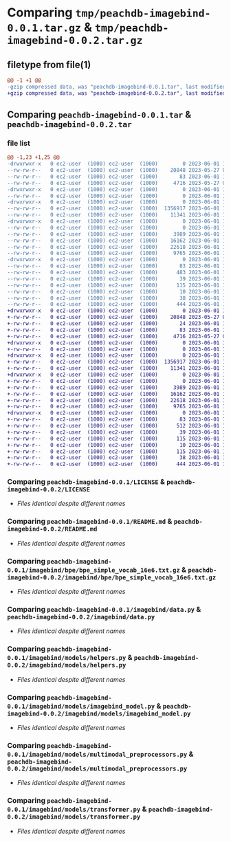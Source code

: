 # Comparing `tmp/peachdb-imagebind-0.0.1.tar.gz` & `tmp/peachdb-imagebind-0.0.2.tar.gz`

## filetype from file(1)

```diff
@@ -1 +1 @@
-gzip compressed data, was "peachdb-imagebind-0.0.1.tar", last modified: Thu Jun  1 14:30:05 2023, max compression
+gzip compressed data, was "peachdb-imagebind-0.0.2.tar", last modified: Thu Jun  1 14:33:27 2023, max compression
```

## Comparing `peachdb-imagebind-0.0.1.tar` & `peachdb-imagebind-0.0.2.tar`

### file list

```diff
@@ -1,23 +1,25 @@
-drwxrwxr-x   0 ec2-user  (1000) ec2-user  (1000)        0 2023-06-01 14:30:05.357674 peachdb-imagebind-0.0.1/
--rw-rw-r--   0 ec2-user  (1000) ec2-user  (1000)    20848 2023-05-27 00:15:35.000000 peachdb-imagebind-0.0.1/LICENSE
--rw-rw-r--   0 ec2-user  (1000) ec2-user  (1000)       83 2023-06-01 14:30:05.357674 peachdb-imagebind-0.0.1/PKG-INFO
--rw-rw-r--   0 ec2-user  (1000) ec2-user  (1000)     4716 2023-05-27 00:15:35.000000 peachdb-imagebind-0.0.1/README.md
-drwxrwxr-x   0 ec2-user  (1000) ec2-user  (1000)        0 2023-06-01 14:30:05.353674 peachdb-imagebind-0.0.1/imagebind/
--rw-rw-r--   0 ec2-user  (1000) ec2-user  (1000)        0 2023-06-01 14:14:54.000000 peachdb-imagebind-0.0.1/imagebind/__init__.py
-drwxrwxr-x   0 ec2-user  (1000) ec2-user  (1000)        0 2023-06-01 14:30:05.357674 peachdb-imagebind-0.0.1/imagebind/bpe/
--rw-rw-r--   0 ec2-user  (1000) ec2-user  (1000)  1356917 2023-06-01 14:14:54.000000 peachdb-imagebind-0.0.1/imagebind/bpe/bpe_simple_vocab_16e6.txt.gz
--rw-rw-r--   0 ec2-user  (1000) ec2-user  (1000)    11341 2023-06-01 14:20:53.000000 peachdb-imagebind-0.0.1/imagebind/data.py
-drwxrwxr-x   0 ec2-user  (1000) ec2-user  (1000)        0 2023-06-01 14:30:05.357674 peachdb-imagebind-0.0.1/imagebind/models/
--rw-rw-r--   0 ec2-user  (1000) ec2-user  (1000)        0 2023-06-01 14:14:54.000000 peachdb-imagebind-0.0.1/imagebind/models/__init__.py
--rw-rw-r--   0 ec2-user  (1000) ec2-user  (1000)     3989 2023-06-01 14:14:54.000000 peachdb-imagebind-0.0.1/imagebind/models/helpers.py
--rw-rw-r--   0 ec2-user  (1000) ec2-user  (1000)    16162 2023-06-01 14:14:54.000000 peachdb-imagebind-0.0.1/imagebind/models/imagebind_model.py
--rw-rw-r--   0 ec2-user  (1000) ec2-user  (1000)    22618 2023-06-01 14:14:54.000000 peachdb-imagebind-0.0.1/imagebind/models/multimodal_preprocessors.py
--rw-rw-r--   0 ec2-user  (1000) ec2-user  (1000)     9765 2023-06-01 14:14:54.000000 peachdb-imagebind-0.0.1/imagebind/models/transformer.py
-drwxrwxr-x   0 ec2-user  (1000) ec2-user  (1000)        0 2023-06-01 14:30:05.357674 peachdb-imagebind-0.0.1/peachdb_imagebind.egg-info/
--rw-rw-r--   0 ec2-user  (1000) ec2-user  (1000)       83 2023-06-01 14:30:05.000000 peachdb-imagebind-0.0.1/peachdb_imagebind.egg-info/PKG-INFO
--rw-rw-r--   0 ec2-user  (1000) ec2-user  (1000)      483 2023-06-01 14:30:05.000000 peachdb-imagebind-0.0.1/peachdb_imagebind.egg-info/SOURCES.txt
--rw-rw-r--   0 ec2-user  (1000) ec2-user  (1000)       39 2023-06-01 14:30:05.000000 peachdb-imagebind-0.0.1/peachdb_imagebind.egg-info/dependency_links.txt
--rw-rw-r--   0 ec2-user  (1000) ec2-user  (1000)      115 2023-06-01 14:30:05.000000 peachdb-imagebind-0.0.1/peachdb_imagebind.egg-info/requires.txt
--rw-rw-r--   0 ec2-user  (1000) ec2-user  (1000)       10 2023-06-01 14:30:05.000000 peachdb-imagebind-0.0.1/peachdb_imagebind.egg-info/top_level.txt
--rw-rw-r--   0 ec2-user  (1000) ec2-user  (1000)       38 2023-06-01 14:30:05.357674 peachdb-imagebind-0.0.1/setup.cfg
--rw-rw-r--   0 ec2-user  (1000) ec2-user  (1000)      444 2023-06-01 14:30:01.000000 peachdb-imagebind-0.0.1/setup.py
+drwxrwxr-x   0 ec2-user  (1000) ec2-user  (1000)        0 2023-06-01 14:33:27.693112 peachdb-imagebind-0.0.2/
+-rw-rw-r--   0 ec2-user  (1000) ec2-user  (1000)    20848 2023-05-27 00:15:35.000000 peachdb-imagebind-0.0.2/LICENSE
+-rw-rw-r--   0 ec2-user  (1000) ec2-user  (1000)       24 2023-06-01 14:33:15.000000 peachdb-imagebind-0.0.2/MANIFEST.in
+-rw-rw-r--   0 ec2-user  (1000) ec2-user  (1000)       83 2023-06-01 14:33:27.693112 peachdb-imagebind-0.0.2/PKG-INFO
+-rw-rw-r--   0 ec2-user  (1000) ec2-user  (1000)     4716 2023-05-27 00:15:35.000000 peachdb-imagebind-0.0.2/README.md
+drwxrwxr-x   0 ec2-user  (1000) ec2-user  (1000)        0 2023-06-01 14:33:27.689112 peachdb-imagebind-0.0.2/imagebind/
+-rw-rw-r--   0 ec2-user  (1000) ec2-user  (1000)        0 2023-06-01 14:14:54.000000 peachdb-imagebind-0.0.2/imagebind/__init__.py
+drwxrwxr-x   0 ec2-user  (1000) ec2-user  (1000)        0 2023-06-01 14:33:27.689112 peachdb-imagebind-0.0.2/imagebind/bpe/
+-rw-rw-r--   0 ec2-user  (1000) ec2-user  (1000)  1356917 2023-06-01 14:14:54.000000 peachdb-imagebind-0.0.2/imagebind/bpe/bpe_simple_vocab_16e6.txt.gz
+-rw-rw-r--   0 ec2-user  (1000) ec2-user  (1000)    11341 2023-06-01 14:20:53.000000 peachdb-imagebind-0.0.2/imagebind/data.py
+drwxrwxr-x   0 ec2-user  (1000) ec2-user  (1000)        0 2023-06-01 14:33:27.689112 peachdb-imagebind-0.0.2/imagebind/models/
+-rw-rw-r--   0 ec2-user  (1000) ec2-user  (1000)        0 2023-06-01 14:14:54.000000 peachdb-imagebind-0.0.2/imagebind/models/__init__.py
+-rw-rw-r--   0 ec2-user  (1000) ec2-user  (1000)     3989 2023-06-01 14:14:54.000000 peachdb-imagebind-0.0.2/imagebind/models/helpers.py
+-rw-rw-r--   0 ec2-user  (1000) ec2-user  (1000)    16162 2023-06-01 14:14:54.000000 peachdb-imagebind-0.0.2/imagebind/models/imagebind_model.py
+-rw-rw-r--   0 ec2-user  (1000) ec2-user  (1000)    22618 2023-06-01 14:14:54.000000 peachdb-imagebind-0.0.2/imagebind/models/multimodal_preprocessors.py
+-rw-rw-r--   0 ec2-user  (1000) ec2-user  (1000)     9765 2023-06-01 14:14:54.000000 peachdb-imagebind-0.0.2/imagebind/models/transformer.py
+drwxrwxr-x   0 ec2-user  (1000) ec2-user  (1000)        0 2023-06-01 14:33:27.693112 peachdb-imagebind-0.0.2/peachdb_imagebind.egg-info/
+-rw-rw-r--   0 ec2-user  (1000) ec2-user  (1000)       83 2023-06-01 14:33:27.000000 peachdb-imagebind-0.0.2/peachdb_imagebind.egg-info/PKG-INFO
+-rw-rw-r--   0 ec2-user  (1000) ec2-user  (1000)      512 2023-06-01 14:33:27.000000 peachdb-imagebind-0.0.2/peachdb_imagebind.egg-info/SOURCES.txt
+-rw-rw-r--   0 ec2-user  (1000) ec2-user  (1000)       39 2023-06-01 14:33:27.000000 peachdb-imagebind-0.0.2/peachdb_imagebind.egg-info/dependency_links.txt
+-rw-rw-r--   0 ec2-user  (1000) ec2-user  (1000)      115 2023-06-01 14:33:27.000000 peachdb-imagebind-0.0.2/peachdb_imagebind.egg-info/requires.txt
+-rw-rw-r--   0 ec2-user  (1000) ec2-user  (1000)       10 2023-06-01 14:33:27.000000 peachdb-imagebind-0.0.2/peachdb_imagebind.egg-info/top_level.txt
+-rw-rw-r--   0 ec2-user  (1000) ec2-user  (1000)      115 2023-06-01 14:21:40.000000 peachdb-imagebind-0.0.2/requirements.txt
+-rw-rw-r--   0 ec2-user  (1000) ec2-user  (1000)       38 2023-06-01 14:33:27.693112 peachdb-imagebind-0.0.2/setup.cfg
+-rw-rw-r--   0 ec2-user  (1000) ec2-user  (1000)      444 2023-06-01 14:33:23.000000 peachdb-imagebind-0.0.2/setup.py
```

### Comparing `peachdb-imagebind-0.0.1/LICENSE` & `peachdb-imagebind-0.0.2/LICENSE`

 * *Files identical despite different names*

### Comparing `peachdb-imagebind-0.0.1/README.md` & `peachdb-imagebind-0.0.2/README.md`

 * *Files identical despite different names*

### Comparing `peachdb-imagebind-0.0.1/imagebind/bpe/bpe_simple_vocab_16e6.txt.gz` & `peachdb-imagebind-0.0.2/imagebind/bpe/bpe_simple_vocab_16e6.txt.gz`

 * *Files identical despite different names*

### Comparing `peachdb-imagebind-0.0.1/imagebind/data.py` & `peachdb-imagebind-0.0.2/imagebind/data.py`

 * *Files identical despite different names*

### Comparing `peachdb-imagebind-0.0.1/imagebind/models/helpers.py` & `peachdb-imagebind-0.0.2/imagebind/models/helpers.py`

 * *Files identical despite different names*

### Comparing `peachdb-imagebind-0.0.1/imagebind/models/imagebind_model.py` & `peachdb-imagebind-0.0.2/imagebind/models/imagebind_model.py`

 * *Files identical despite different names*

### Comparing `peachdb-imagebind-0.0.1/imagebind/models/multimodal_preprocessors.py` & `peachdb-imagebind-0.0.2/imagebind/models/multimodal_preprocessors.py`

 * *Files identical despite different names*

### Comparing `peachdb-imagebind-0.0.1/imagebind/models/transformer.py` & `peachdb-imagebind-0.0.2/imagebind/models/transformer.py`

 * *Files identical despite different names*

